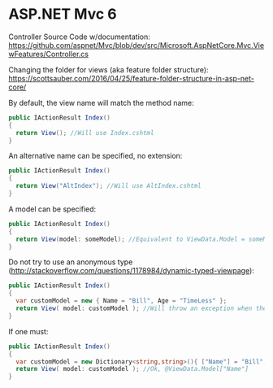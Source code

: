 ASP.NET Mvc 6
=============

Controller Source Code w/documentation:
https://github.com/aspnet/Mvc/blob/dev/src/Microsoft.AspNetCore.Mvc.ViewFeatures/Controller.cs

Changing the folder for views (aka feature folder structure):
https://scottsauber.com/2016/04/25/feature-folder-structure-in-asp-net-core/


By default, the view name will match the method name:
```c#
public IActionResult Index()
{   
  return View(); //Will use Index.cshtml
}
```

An alternative name can be specified, no extension:
```c#
public IActionResult Index()
{   
  return View("AltIndex"); //Will use AltIndex.cshtml
}
```

A model can be specified:
```c#
public IActionResult Index()
{   
  return View(model: someModel); //Equivalent to ViewData.Model = someModel;
}
```

Do not try to use an anonymous type (http://stackoverflow.com/questions/1178984/dynamic-typed-viewpage):
```c#
public IActionResult Index()
{   
  var customModel = new { Name = "Bill", Age = "TimeLess" };  
  return View( model: customModel ); //Will throw an exception when the view accesses @ViewData.Model.Name
}
```

If one must:
```c#
public IActionResult Index()
{   
  var customModel = new Dictionary<string,string>(){ ["Name"] = "Bill", ["Age"] = "TimeLess" };
  return View( model: customModel ); //Ok, @ViewData.Model["Name"]
}
```
